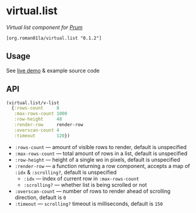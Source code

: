 # virtual.list

_Virtual list component for [Prum](https://github.com/roman01la/prum)_

`[org.roman01la/virtual.list "0.1.2"]`

## Usage

See [live demo](https://roman01la.github.io/virtual.list/) & example source code

## API

```clojure
(virtual.list/v-list
  {:rows-count     8
   :max-rows-count 1000
   :row-height     48
   :render-row     render-row
   :overscan-count 4
   :timeout        120})
```
- `:rows-count` — amount of visible rows to render, default is unspecified
- `:max-rows-count` — total amount of rows in a list, default is unspecified
- `:row-height` — height of a single wo in pixels, default is unspecified
- `:render-row` — a function returning a row component, accepts a map of `:idx` & `:scrolling?`, default is unspecified
    - `:idx` — index of current row in `:max-rows-count`
    - `:scrolling?` — whether list is being scrolled or not
- `:overscan-count` — number of rows to render ahead of scrolling direction, default is `0`
- `:timeout` — `scrolling?` timeout is milliseconds, default is `150`
